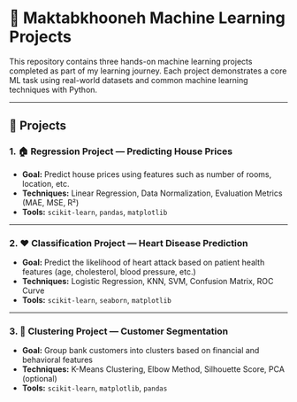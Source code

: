 # 🤖 Maktabkhooneh Machine Learning Projects

This repository contains three hands-on machine learning projects completed as part of my learning journey. Each project demonstrates a core ML task using real-world datasets and common machine learning techniques with Python.

---

## 📁 Projects

### 1. 🏠 Regression Project — Predicting House Prices
- **Goal:** Predict house prices using features such as number of rooms, location, etc.
- **Techniques:** Linear Regression, Data Normalization, Evaluation Metrics (MAE, MSE, R²)
- **Tools:** `scikit-learn`, `pandas`, `matplotlib`

---

### 2. ❤️ Classification Project — Heart Disease Prediction
- **Goal:** Predict the likelihood of heart attack based on patient health features (age, cholesterol, blood pressure, etc.)
- **Techniques:** Logistic Regression, KNN, SVM, Confusion Matrix, ROC Curve
- **Tools:** `scikit-learn`, `seaborn`, `matplotlib`

---

### 3. 🏦 Clustering Project — Customer Segmentation
- **Goal:** Group bank customers into clusters based on financial and behavioral features
- **Techniques:** K-Means Clustering, Elbow Method, Silhouette Score, PCA (optional)
- **Tools:** `scikit-learn`, `matplotlib`, `pandas`

